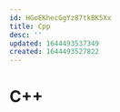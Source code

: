 ```yaml
---
id: HGoEKhecGgYz87tkBK5Xx
title: Cpp
desc: ''
updated: 1644493537349
created: 1644493527822
---
```

# C++
